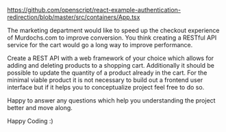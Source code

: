 https://github.com/openscript/react-example-authentication-redirection/blob/master/src/containers/App.tsx

The marketing department would like to speed up the checkout experience of Murdochs.com to improve conversion. You think creating a RESTful API service for the cart would go a long way to improve performance.

Create a REST API with a web framework of your choice which allows for adding and deleting products to a shopping cart. Additionally it should be possible to update the quantity of a product already in the cart. For the minimal viable product it is not necessary to build out a frontend user interface but if it helps you to conceptualize project feel free to do so.

Happy to answer any questions which help you understanding the project better and move along.

Happy Coding :)

